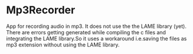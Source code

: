 # Mp3Recorder
App for recording audio in mp3. 
It does not use the the LAME library (yet). There are errors getting generated while compiling the c files and integrating the LAME library.So it uses a workaround i.e.saving the files as mp3 extension without using the LAME library.
